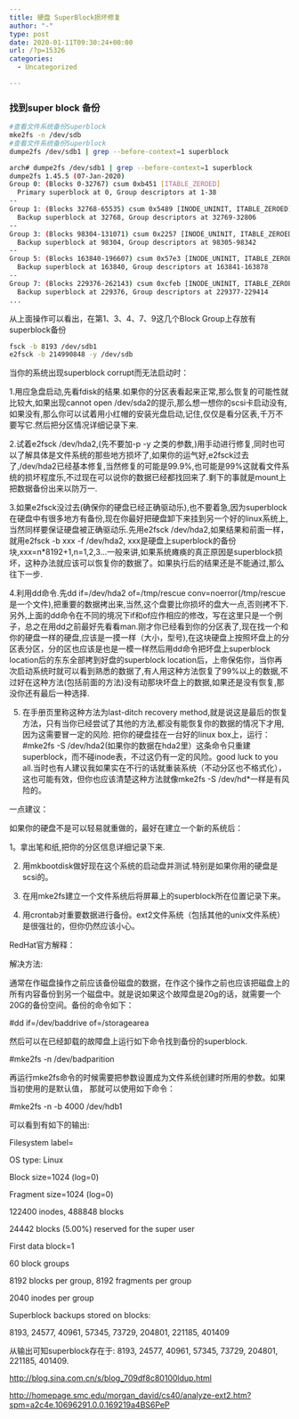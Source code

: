 ```yaml
---
title: 硬盘 SuperBlock损坏修复
author: "-"
type: post
date: 2020-01-11T09:30:24+00:00
url: /?p=15326
categories:
  - Uncategorized

---
```

### 找到super block 备份

```bash
#查看文件系统备份Superblock
mke2fs -n /dev/sdb
#查看文件系统备份Superblock
dumpe2fs /dev/sdb1 | grep --before-context=1 superblock

arch# dumpe2fs /dev/sdb1 | grep --before-context=1 superblock
dumpe2fs 1.45.5 (07-Jan-2020)
Group 0: (Blocks 0-32767) csum 0xb451 [ITABLE_ZEROED]
  Primary superblock at 0, Group descriptors at 1-38
--
Group 1: (Blocks 32768-65535) csum 0x5489 [INODE_UNINIT, ITABLE_ZEROED]
  Backup superblock at 32768, Group descriptors at 32769-32806
--
Group 3: (Blocks 98304-131071) csum 0x2257 [INODE_UNINIT, ITABLE_ZEROED]
  Backup superblock at 98304, Group descriptors at 98305-98342
--
Group 5: (Blocks 163840-196607) csum 0x57e3 [INODE_UNINIT, ITABLE_ZEROED]
  Backup superblock at 163840, Group descriptors at 163841-163878
--
Group 7: (Blocks 229376-262143) csum 0xcfeb [INODE_UNINIT, ITABLE_ZEROED]
  Backup superblock at 229376, Group descriptors at 229377-229414
...
```

从上面操作可以看出，在第1、3、4、7、9这几个Block Group上存放有superblock备份

```bash
fsck -b 8193 /dev/sdb1
e2fsck -b 214990848 -y /dev/sdb
```

当你的系统出现superblock corrupt而无法启动时：
  
1.用应急盘启动,先看fdisk的结果.如果你的分区表看起来正常,那么恢复的可能性就比较大,如果出现cannot open /dev/sda2的提示,那么想一想你的scsi卡启动没有,如果没有,那么你可以试着用小红帽的安装光盘启动,记住,仅仅是看分区表,千万不要写它.然后把分区情况详细记录下来.

2.试着e2fsck /dev/hda2,(先不要加-p -y 之类的参数,)用手动进行修复,同时也可以了解具体是文件系统的那些地方损坏了,如果你的运气好,e2fsck过去了,/dev/hda2已经基本修复,当然修复的可能是99.9%,也可能是99%这就看文件系统的损坏程度乐,不过现在可以说你的数据已经都找回来了.剩下的事就是mount上把数据备份出来以防万一.

3.如果e2fsck没过去(确保你的硬盘已经正确驱动乐),也不要着急,因为superblock在硬盘中有很多地方有备份,现在你最好把硬盘卸下来挂到另一个好的linux系统上,当然同样要保证硬盘被正确驱动乐.先用e2fsck /dev/hda2,如果结果和前面一样，就用e2fsck -b xxx -f /dev/hda2, xxx是硬盘上superblock的备份块,xxx=n*8192+1,n=1,2,3...一般来讲,如果系统瘫痪的真正原因是superblock损坏，这种办法就应该可以恢复你的数据了。如果执行后的结果还是不能通过,那么往下一步.

4.利用dd命令.先dd if=/dev/hda2 of=/tmp/rescue conv=noerror(/tmp/rescue是一个文件),把重要的数据拷出来,当然,这个盘要比你损坏的盘大一点,否则拷不下.另外,上面的dd命令在不同的境况下if和of应作相应的修改，写在这里只是一个例子，总之在用dd之前最好先看看man.刚才你已经看到你的分区表了,现在找一个和你的硬盘一样的硬盘,应该是一摸一样（大小，型号),在这块硬盘上按照坏盘上的分区表分区，分的区也应该是也是一模一样然后用dd命令把坏盘上superblock location后的东东全部拷到好盘的superblock location后，上帝保佑你，当你再次启动系统时就可以看到熟悉的数据了,有人用这种方法恢复了99%以上的数据,不过好在这种方法(包括前面的方法)没有动那块坏盘上的数据,如果还是没有恢复,那没你还有最后一种选择.

<ol start="5">
  <li>
    在手册页里称这种方法为last-ditch recovery method,就是说这是最后的恢复方法，只有当你已经尝试了其他的方法,都没有能恢复你的数据的情况下才用,因为这需要冒一定的风险.
 把你的硬盘挂在一台好的linux box上，运行：#mke2fs -S /dev/hda2(如果你的数据在hda2里）这条命令只重建superblock，而不碰inode表，不过这仍有一定的风险。good luck to you all.当时也有人建议我如果实在不行的话就重装系统（不动分区也不格式化），这也可能有效，但你也应该清楚这种方法就像mke2fs -S /dev/hd*一样是有风险的。
  </li>
</ol>

一点建议：
  
如果你的硬盘不是可以轻易就重做的，最好在建立一个新的系统后：
  
1。拿出笔和纸,把你的分区信息详细记录下来.
  
2. 用mkbootdisk做好现在这个系统的启动盘并测试.特别是如果你用的硬盘是scsi的。
  
3. 在用mke2fs建立一个文件系统后将屏幕上的superblock所在位置记录下来。
  
4. 用crontab对重要数据进行备份。ext2文件系统（包括其他的unix文件系统）是很强壮的，但你仍然应该小心。

RedHat官方解释：
  
解决方法:
  
通常在作磁盘操作之前应该备份磁盘的数据，在作这个操作之前也应该把磁盘上的所有内容备份到另一个磁盘中。就是说如果这个故障盘是20g的话，就需要一个20G的备份空间。备份的命令如下：
  
#dd if=/dev/baddrive of=/storagearea
  
然后可以在已经卸载的故障盘上运行如下命令找到备份的superblock.
  
#mke2fs -n /dev/badparition
  
再运行mke2fs命令的时候需要把参数设置成为文件系统创建时所用的参数。如果当初使用的是默认值， 那就可以使用如下命令：
  
#mke2fs -n -b 4000 /dev/hdb1
  
可以看到有如下的输出:
  
Filesystem label=
  
OS type: Linux
  
Block size=1024 (log=0)
  
Fragment size=1024 (log=0)
  
122400 inodes, 488848 blocks
  
24442 blocks (5.00%) reserved for the super user
  
First data block=1
  
60 block groups
  
8192 blocks per group, 8192 fragments per group
  
2040 inodes per group
  
Superblock backups stored on blocks:
          
8193, 24577, 40961, 57345, 73729, 204801, 221185, 401409
  
从输出可知superblock存在于: 8193, 24577, 40961, 57345, 73729, 204801, 221185, 401409.

http://blog.sina.com.cn/s/blog_709df8c80100ldup.html
  
http://homepage.smc.edu/morgan_david/cs40/analyze-ext2.htm?spm=a2c4e.10696291.0.0.169219a4BS6PeP